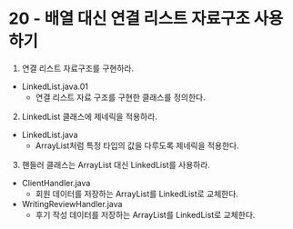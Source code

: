 # 20 - 배열 대신 연결 리스트 자료구조 사용하기

1) 연결 리스트 자료구조를 구현하라.

- LinkedList.java.01
    - 연결 리스트 자료 구조를 구현한 클래스를 정의한다.


2) LinkedList 클래스에 제네릭을 적용하라.

- LinkedList.java
    - ArrayList처럼 특정 타입의 값을 다루도록 제네릭을 적용한다.


3) 핸들러 클래스는 ArrayList 대신 LinkedList를 사용하라.

- ClientHandler.java
    - 회원 데이터를 저장하는 ArrayList를 LinkedList로 교체한다.
- WritingReviewHandler.java
    - 후기 작성 데이터를 저장하는 ArrayList를 LinkedList로 교체한다.
